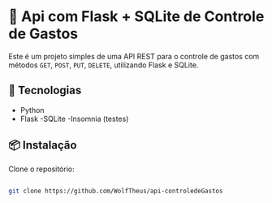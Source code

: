 # 📌 Api com Flask + SQLite de Controle de Gastos

Este é um projeto simples de uma API REST para o controle de gastos com métodos ``GET``, ``POST``, ``PUT``, ``DELETE``, utilizando Flask e SQLite.

## 🚀 Tecnologias

- Python
- Flask
-SQLite
-Insomnia (testes)

## 📦 Instalação

Clone o repositório:

```bash

git clone https://github.com/WolfTheus/api-controledeGastos
